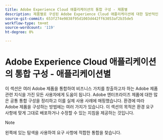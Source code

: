 ```yaml
---
title: Adobe Experience Cloud 애플리케이션의 통합 구성 - 제품별
description: 제품별로 구성된 Adobe Experience Cloud 애플리케이션에 대한 일반적인 통합 구성
source-git-commit: 653f274e9838f95d1003d442ff63053af2b35de5
workflow-type: tm+mt
source-wordcount: '119'
ht-degree: 0%

---
```



# Adobe Experience Cloud 애플리케이션의 통합 구성 - 애플리케이션별

이 섹션은 여러 Adobe 제품을 통합하여 비즈니스 가치를 창출하고자 하는 Adobe 제품 관련 지식을 가진 모든 사용자에게 도움이 됩니다.  Adobe 엔터프라이즈 제품에 대한 많은 공통 통합 구성을 정리하고 이를 실제 사용 사례에 매핑했습니다.  환경에 따라 Adobe 제품을 구성하는 방법에는 여러 가지가 있습니다.  이 섹션의 목적은 환경 요구 사항에 맞게 그대로 배포하거나 수정할 수 있는 지침을 제공하는 것입니다.

>[!NOTE]
>
>왼쪽에 있는 탐색을 사용하여 요구 사항에 적합한 통합을 찾습니다.
